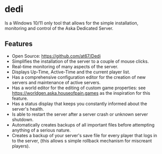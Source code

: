 
# dedi
Is a Windows 10/11 only tool that allows for the simple installation, monitoring and control of the Aska Dedicated Server.

## Features
- Open Source: https://github.com/at67/Dedi<br/>
- Simplifies the installation of the server to a couple of mouse clicks.<br/>
- Real-time monitoring of many aspects of the server.<br/>
- Displays Up-Time, Active-Time and the current player list.<br/>
- Has a comprehensive configuration editor for the creation of new servers and maintenance of active servers.<br/>
- Has a world editor for the editing of custom game properties: see https://worldgen.aska.houseofpain.games as the inspiration for this feature.<br/>
- Has a status display that keeps you constantly informed about the server's health.<br/>
- Is able to restart the server after a server crash or unknown server shutdown.<br/>
- Automatically creates backups of all important files before attempting anything of a serious nature.<br/>
- Creates a backup of your server's save file for every player that logs in to the server, (this allows s simple rollback mechanism for miscreant players).<br/>
